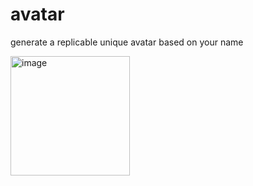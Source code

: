 # avatar

generate a replicable unique avatar based on your name

<img width="191" alt="image" src="https://user-images.githubusercontent.com/31767869/160934898-0927aac3-58a7-405a-aba3-613989aa5c19.png">
